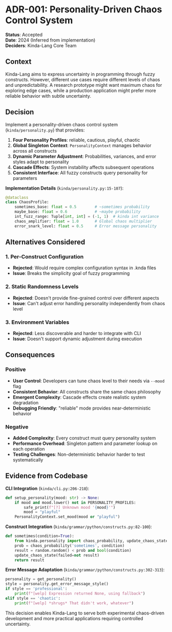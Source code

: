 # ADR-001: Personality-Driven Chaos Control System

**Status**: Accepted  
**Date**: 2024 (Inferred from implementation)  
**Deciders**: Kinda-Lang Core Team  

## Context

Kinda-Lang aims to express uncertainty in programming through fuzzy constructs. However, different use cases require different levels of chaos and unpredictability. A research prototype might want maximum chaos for exploring edge cases, while a production application might prefer more reliable behavior with subtle uncertainty.

## Decision

Implement a personality-driven chaos control system (`kinda/personality.py`) that provides:

1. **Four Personality Profiles**: reliable, cautious, playful, chaotic
2. **Global Singleton Context**: `PersonalityContext` manages behavior across all constructs
3. **Dynamic Parameter Adjustment**: Probabilities, variances, and error styles adapt to personality
4. **Cascade Effects**: System instability affects subsequent operations
5. **Consistent Interface**: All fuzzy constructs query personality for parameters

**Implementation Details** (`kinda/personality.py:15-107`):
```python
@dataclass
class ChaosProfile:
    sometimes_base: float = 0.5        # ~sometimes probability
    maybe_base: float = 0.6            # ~maybe probability  
    int_fuzz_range: Tuple[int, int] = (-1, 1)  # kinda int variance
    chaos_amplifier: float = 1.0       # Global chaos multiplier
    error_snark_level: float = 0.5     # Error message personality
```

## Alternatives Considered

### 1. Per-Construct Configuration
- **Rejected**: Would require complex configuration syntax in .knda files
- **Issue**: Breaks the simplicity goal of fuzzy programming

### 2. Static Randomness Levels
- **Rejected**: Doesn't provide fine-grained control over different aspects
- **Issue**: Can't adjust error handling personality independently from chaos level

### 3. Environment Variables
- **Rejected**: Less discoverable and harder to integrate with CLI
- **Issue**: Doesn't support dynamic adjustment during execution

## Consequences

### Positive
- **User Control**: Developers can tune chaos level to their needs via `--mood` flag
- **Consistent Behavior**: All constructs share the same chaos philosophy
- **Emergent Complexity**: Cascade effects create realistic system degradation
- **Debugging Friendly**: "reliable" mode provides near-deterministic behavior

### Negative
- **Added Complexity**: Every construct must query personality system
- **Performance Overhead**: Singleton pattern and parameter lookup on each operation
- **Testing Challenges**: Non-deterministic behavior harder to test systematically

## Evidence from Codebase

**CLI Integration** (`kinda/cli.py:206-218`):
```python
def setup_personality(mood: str) -> None:
    if mood and mood.lower() not in PERSONALITY_PROFILES:
        safe_print(f"[?] Unknown mood '{mood}'")
        mood = "playful"
    PersonalityContext.set_mood(mood or "playful")
```

**Construct Integration** (`kinda/grammar/python/constructs.py:82-100`):
```python
def sometimes(condition=True):
    from kinda.personality import chaos_probability, update_chaos_state
    prob = chaos_probability('sometimes', condition)
    result = random.random() < prob and bool(condition)
    update_chaos_state(failed=not result)
    return result
```

**Error Message Adaptation** (`kinda/grammar/python/constructs.py:302-313`):
```python
personality = get_personality()
style = personality.get_error_message_style()
if style == 'professional':
    print(f"[welp] Expression returned None, using fallback")
elif style == 'chaotic':
    print(f"[welp] *shrugs* That didn't work, whatever")
```

This decision enables Kinda-Lang to serve both experimental chaos-driven development and more practical applications requiring controlled uncertainty.